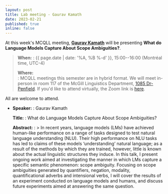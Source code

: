 ```yaml
---
layout: post
title: Lab meeting - Gaurav Kamath
date: 2023-02-21
published: true
inline: false
---
```


At this week's MCQLL meeting, [**Gaurav Kamath**](/people/kamath.gaurav) will
be presenting **What do Language Models Capture About Scope Ambiguities?**.

> __When:__ 
> : {{ page.date | date: '%A, %B %-d' }}, 15:00--16:00 (Montréal time, UTC-4)
>
> __Where:__  
> : MCQLL meetings this semester are in hybrid format.  We will meet in-person
> in room 117 of the McGill Linguistics Department, [1085
> Dr-Penfield](https://maps.mcgill.ca/?cmp=1&txt=EN&id=Penfield1085). If you'd
> like to attend virtually, the Zoom link is
> [here](https://mcgill.zoom.us/j/84089215248?pwd=UkpMK1FEV2dTaVpGSDMzLzJtNWFhUT09).

All are welcome to attend.

-  __Speaker:__
    : Gaurav Kamath

    __Title:__
    : What do Language Models Capture About Scope Ambiguities?

    __Abstract:__ 
    : > In recent years, language models (LMs) have achieved human-like performance on a range of tasks designed to test natural language understanding (NLU). Their high performance on NLU tasks has led to claims of these models ‘understanding’ natural language; as a result of the methods by which they are trained, however, little is known about the actual linguistic structures they induce. In this talk, I present ongoing work aimed at investigating the manner in which LMs capture a specific semantic phenomenon: scope ambiguity. Focusing on scope ambiguities generated by quantifiers, negation, modality, quantificational adverbs and intensional verbs, I will cover the results of an experiment conducted on language models and humans, and discuss future experiments aimed at answering the same question.


